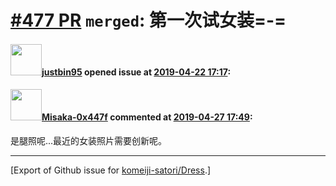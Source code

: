 # [\#477 PR](https://github.com/komeiji-satori/Dress/pull/477) `merged`: 第一次试女装=-=

#### <img src="https://avatars.githubusercontent.com/u/39414738?u=34555ba94f259f148b8974fc86d2ed5e2eefdbc6&v=4" width="50">[justbin95](https://github.com/justbin95) opened issue at [2019-04-22 17:17](https://github.com/komeiji-satori/Dress/pull/477):



#### <img src="https://avatars.githubusercontent.com/u/15797507?u=8f0af037965104b85573c521a9cfa5dbbbcad9bc&v=4" width="50">[Misaka-0x447f](https://github.com/Misaka-0x447f) commented at [2019-04-27 17:49](https://github.com/komeiji-satori/Dress/pull/477#issuecomment-487306447):

是腿照呢...最近的女装照片需要创新呢。


-------------------------------------------------------------------------------



[Export of Github issue for [komeiji-satori/Dress](https://github.com/komeiji-satori/Dress).]
